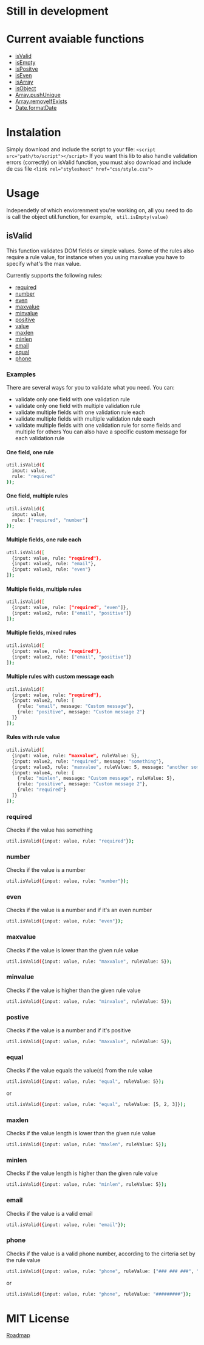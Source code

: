 # Still in development

# Current avaiable functions
  - [isValid](#isvalid)
  - [isEmpty](#isEmpty)
  - [isPositve](#ispositive)
  - [isEven](#iseven)
  - [isArray](#isarray)
  - [isObject](#isobject)
  - [Array.pushUnique](#pushunique)
  - [Array.removeIfExists](#removeifexists)
  - [Date.formatDate](#formatdate)

# Instalation
Simply download and include the script to your file: ``<script src="path/to/script"></script>``
If you want this lib to also handle validation errors (correctly) on isValid function, you must also download and include de css file ``<link rel="stylesheet" href="css/style.css">``

# Usage
Independetly of which enviorenment you're working on, all you need to do is call the object util.function, for example, `` util.isEmpty(value)`` 

## isValid
This function validates DOM fields or simple values. Some of the rules also require a rule value, for instance when you using maxvalue you have to specify what's the max value.

Currently supports the following rules:
  - [required](#required)
  - [number](#number)
  - [even](#even)
  - [maxvalue](#maxvalue)
  - [minvalue](#minvalue)
  - [positive](#positive)
  - [value](#value)
  - [maxlen](#maxlen)
  - [minlen](#minlen)
  - [email](#email)
  - [equal](#equal)
  - [phone](#phone)

### Examples
There are several ways for you to validate what you need. You can:
   - validate only one field with one validation rule
   - validate only one field with multiple validation rule
   - validate multiple fields with one validation rule each
   - validate multiple fields with multiple validation rule each
   - validate multiple fields with one validation rule for some fields and multiple for others
You can also have a specific custom message for each validation rule

#### One field, one rule
```sh
util.isValid({
  input: value,
  rule: "required"
});
```

#### One field, multiple rules
```sh
util.isValid({
  input: value, 
  rule: ["required", "number"]
});
```

#### Multiple fields, one rule each
```sh
util.isValid([
  {input: value, rule: "required"},
  {input: value2, rule: "email"},
  {input: value3, rule: "even"}
]);
```

#### Multiple fields, multiple rules
```sh
util.isValid([
  {input: value, rule: ["required", "even"]},
  {input: value2, rule: ["email", "positive"]}
]);
```

#### Multiple fields, mixed rules
```sh
util.isValid([
  {input: value, rule: "required"},
  {input: value2, rule: ["email", "positive"]}
]);
```

#### Multiple rules with custom message each
```sh
util.isValid([
  {input: value, rule: "required"},
  {input: value2, rule: [
    {rule: "email", message: "Custom message"},
    {rule: "positive", message: "Custom message 2"} 
  ]}
]);
```

#### Rules with rule value
```sh
util.isValid([
  {input: value, rule: "maxvalue", ruleValue: 5},
  {input: value2, rule: "required", message: "something"},
  {input: value3, rule: "maxvalue", ruleValue: 5, message: "another something"},
  {input: value4, rule: [
    {rule: "minlen", message: "Custom message", ruleValue: 5},
    {rule: "positive", message: "Custom message 2"},
    {rule: "required"}
  ]}
]);
```

### required
Checks if the value has something
```sh
util.isValid({input: value, rule: "required"});
```

### number
Checks if the value is a number
```sh
util.isValid({input: value, rule: "number"});
```

### even
Checks if the value is a number and if it's an even number
```sh
util.isValid({input: value, rule: "even"});
```

### maxvalue
Checks if the value is lower than the given rule value
```sh
util.isValid({input: value, rule: "maxvalue", ruleValue: 5});
```

### minvalue
Checks if the value is higher than the given rule value
```sh
util.isValid({input: value, rule: "minvalue", ruleValue: 5});
```

### postive
Checks if the value is a number and if it's positive
```sh
util.isValid({input: value, rule: "maxvalue", ruleValue: 5});
```

### equal 
Checks if the value equals the value(s) from the rule value
```sh
util.isValid({input: value, rule: "equal", ruleValue: 5});
```
or 
```sh
util.isValid({input: value, rule: "equal", ruleValue: [5, 2, 3]});
```

### maxlen
Checks if the value length is lower than the given rule value
```sh
util.isValid({input: value, rule: "maxlen", ruleValue: 5});
```

### minlen
Checks if the value length is higher than the given rule value
```sh
util.isValid({input: value, rule: "minlen", ruleValue: 5});
```

### email
Checks if the value is a valid email
```sh
util.isValid({input: value, rule: "email"});
```

### phone
Checks if the value is a valid phone number, according to the cirteria set by the rule value
```sh
util.isValid({input: value, rule: "phone", ruleValue: ["### ### ###", "#########"]});
```
or 
```sh
util.isValid({input: value, rule: "phone", ruleValue: "#########"});
```


# MIT License

[Roadmap](https://github.com/Ribeiro-Tiago/utilities/projects/1)
